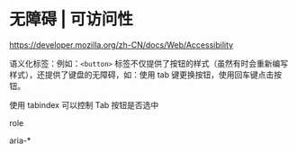 # 无障碍 | 可访问性

<https://developer.mozilla.org/zh-CN/docs/Web/Accessibility>

语义化标签：例如：`<button>` 标签不仅提供了按钮的样式（虽然有时会重新编写样式），还提供了键盘的无障碍，如：使用 tab 键更换按钮，使用回车键点击按钮。

使用 tabindex 可以控制 Tab 按钮是否选中

role

aria-*
